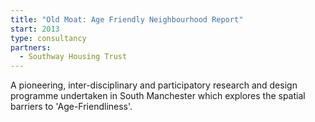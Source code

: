 ```yaml
---
title: "Old Moat: Age Friendly Neighbourhood Report"
start: 2013
type: consultancy
partners:
  - Southway Housing Trust
---
```


A pioneering, inter-disciplinary and participatory research and design programme undertaken in South Manchester which explores the spatial barriers to 'Age-Friendliness'.
